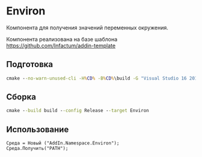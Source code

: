 # Environ

Компонента для получения значений переменных окружения.

Компонента реализована на базе шаблона <https://github.com/Infactum/addin-template>

## Подготовка

```cmd
cmake --no-warn-unused-cli -H%CD% -B%CD%\build -G "Visual Studio 16 2019" -T host=x64 -A x64
```

## Сборка

```cmd
cmake --build build --config Release --target Environ
```

## Использование

```bsl
Cреда = Новый ("AddIn.Namespace.Environ");
Cреда.Получить("PATH");
```
